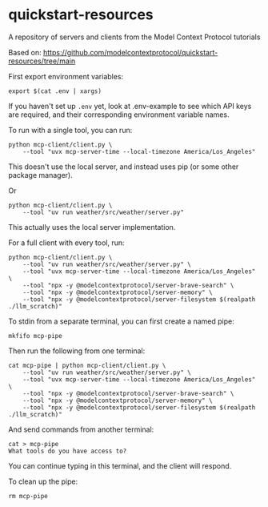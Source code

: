 # quickstart-resources
A repository of servers and clients from the Model Context Protocol tutorials

Based on: https://github.com/modelcontextprotocol/quickstart-resources/tree/main

First export environment variables:
```
export $(cat .env | xargs)
```
If you haven't set up `.env` yet, look at .env-example to see which API keys are required, and their corresponding environment variable names.

To run with a single tool, you can run:
```
python mcp-client/client.py \
    --tool "uvx mcp-server-time --local-timezone America/Los_Angeles"
```
This doesn't use the local server, and instead uses pip (or some other package manager).

Or
```
python mcp-client/client.py \
    --tool "uv run weather/src/weather/server.py"
```
This actually uses the local server implementation.

For a full client with every tool, run:
```
python mcp-client/client.py \
    --tool "uv run weather/src/weather/server.py" \
    --tool "uvx mcp-server-time --local-timezone America/Los_Angeles" \
    --tool "npx -y @modelcontextprotocol/server-brave-search" \
    --tool "npx -y @modelcontextprotocol/server-memory" \
    --tool "npx -y @modelcontextprotocol/server-filesystem $(realpath ./llm_scratch)"
```

To stdin from a separate terminal, you can first create a named pipe:
```
mkfifo mcp-pipe
```

Then run the following from one terminal:
```
cat mcp-pipe | python mcp-client/client.py \
    --tool "uv run weather/src/weather/server.py" \
    --tool "uvx mcp-server-time --local-timezone America/Los_Angeles" \
    --tool "npx -y @modelcontextprotocol/server-brave-search" \
    --tool "npx -y @modelcontextprotocol/server-memory" \
    --tool "npx -y @modelcontextprotocol/server-filesystem $(realpath ./llm_scratch)"
```

And send commands from another terminal:
```
cat > mcp-pipe
What tools do you have access to?
```
You can continue typing in this terminal, and the client will respond.

To clean up the pipe:
```
rm mcp-pipe
```